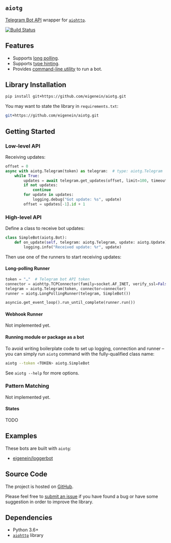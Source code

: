 ## `aiotg`

[Telegram Bot API](https://core.telegram.org/bots/api) wrapper for [`aiohttp`](https://aiohttp.readthedocs.io/en/stable/).

[![Build Status](https://travis-ci.org/eigenein/aiotg.svg?branch=master)](https://travis-ci.org/eigenein/aiotg)

## Features

* Supports [long polling](https://core.telegram.org/bots/api#getupdates).
* Supports [type hinting](https://docs.python.org/3/library/typing.html).
* Provides [command-line utility](#running-module-or-package-as-a-bot) to run a bot.

## Library Installation

```sh
pip install git+https://github.com/eigenein/aiotg.git
```

You may want to state the library in `requirements.txt`:

```sh
git+https://github.com/eigenein/aiotg.git
```

## Getting Started

### Low-level API

Receiving updates:

```python
offset = 0
async with aiotg.Telegram(token) as telegram:  # type: aiotg.Telegram
    while True:
        updates = await telegram.get_updates(offset, limit=100, timeout=5)
        if not updates:
            continue
        for update in updates:
            logging.debug("Got update: %s", update)
        offset = updates[-1].id + 1
```

### High-level API

Define a class to receive bot updates:

```python
class SimpleBot(aiotg.Bot):
    def on_update(self, telegram: aiotg.Telegram, update: aiotg.Update):
        logging.info("Received update: %r", update)
```

Then use one of the runners to start receiving updates:

#### Long-polling Runner

```python
token = "…"  # Telegram bot API token
connector = aiohttp.TCPConnector(family=socket.AF_INET, verify_ssl=False)
telegram = aiotg.Telegram(token, connector=connector)
runner = aiotg.LongPollingRunner(telegram, SimpleBot())

asyncio.get_event_loop().run_until_complete(runner.run())
```

#### Webhook Runner

Not implemented yet.

#### Running module or package as a bot

To avoid writing boilerplate code to set up logging, connection and runner – you can simply run `aiotg` command with the fully-qualified class name: 

```sh
aiotg --token <TOKEN> aiotg.SimpleBot
```

See `aiotg --help` for more options.

### Pattern Matching

Not implemented yet.

#### States

TODO

## Examples

These bots are built with `aiotg`:

* [eigenein/loggerbot](https://github.com/eigenein/loggerbot)

## Source Code

The project is hosted on [GitHub](https://github.com/eigenein/aiotg).

Please feel free to [submit an issue](https://github.com/eigenein/aiotg/issues) if you have found a bug or have some suggestion in order to improve the library.

## Dependencies

* Python 3.6+
* [`aiohttp`](https://aiohttp.readthedocs.io/en/stable/) library
